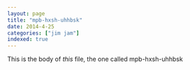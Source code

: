 ```yaml
---
layout: page
title: "mpb-hxsh-uhhbsk"
date: 2014-4-25
categories: ["jim jam"]
indexed: true
---
```

This is the body of _this_ file, the one called mpb-hxsh-uhhbsk
